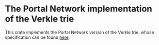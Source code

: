 # The Portal Network implementation of the Verkle trie

This crate implements the Portal Network version of the Verkle trie, whose specification can be found [here](https://github.com/ethereum/portal-network-specs/blob/master/state-verkle-network.md).
